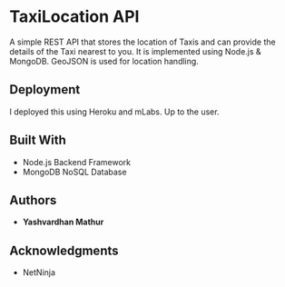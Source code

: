 # TaxiLocation API

A simple REST API that stores the location of Taxis and can provide the details of the Taxi nearest to you. It is implemented using Node.js & MongoDB. GeoJSON is used for location handling.

## Deployment

I deployed this using Heroku and mLabs. Up to the user.

## Built With

* Node.js Backend Framework
* MongoDB NoSQL Database


## Authors

* **Yashvardhan Mathur** 

## Acknowledgments

* NetNinja
